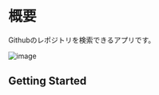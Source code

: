 # 概要
Githubのレポジトリを検索できるアプリです。

![image](https://github.com/nouvelle/coffee-time/blob/master/images/desktop.png?raw=true)


## Getting Started

